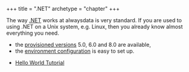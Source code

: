 +++
title = ".NET"
archetype = "chapter"
+++

The way [.NET](https://dotnet.microsoft.com/) works at alwaysdata is very standard. If you are used to using .NET on a Unix system, e.g. Linux, then you already know almost everything you need.

- the [provisioned versions](languages/dotnet/configuration#supported-versions) 5.0, 6.0 and 8.0 are available,
- the [environment configuration](languages/dotnet/configuration#environment) is easy to set up.

* [Hello World Tutorial](https://learn.microsoft.com/en-us/aspnet/core/getting-started/?view=aspnetcore-6.0&tabs=linux)
